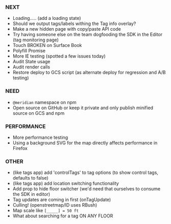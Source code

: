 ### NEXT

- Loading..... (add a loading state)
- Should we output tags/labels withing the Tag info overlay?
- Make a new hidden page with copy/paste API code
- Try having someone else on the team dogfooding the SDK in the Editor (tag monitoring page)
- Touch BROKEN on Surface Book
- Polyfill Promise
- More IE testing (spotted a few issues today)
- Audit State usage
- Audit render calls
- Restore deploy to GCS script (as alternate deploy for regression and A/B testing)

### NEED

- `@meridian` namespace on npm
- Open source on GitHub or keep it private and only publish minified source on
  GCS and npm

### PERFORMANCE

- More performance testing
- Using a background SVG for the map directly affects performance in Firefox

### OTHER

- (like tags app) add 'controlTags' to tag options (to show control tags, defaults to false)
- (like tags app) add location switching functionality
- Add prop to hide floor switcher (we'd need that ourselves to consume the SDK in editor)
- Tag updates are coming in first (onTagUpdate)
- Culling! (openstreetmap/ID uses RBush)
- Map scale like `[_____] = 50 ft`
- What about searching for a tag ON ANY FLOOR
